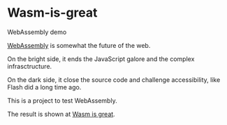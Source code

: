 # Wasm-is-great
WebAssembly demo

[WebAssembly](https://webassembly.org/) is somewhat the future of the web.

On the bright side, it ends the JavaScript galore and the complex infrasctructure.

On the dark side, it close the source code and challenge accessibility, like Flash did a long time ago.

This is a project to test WebAssembly.

The result is shown at [Wasm is great](http://wasm.is-great.org/).
